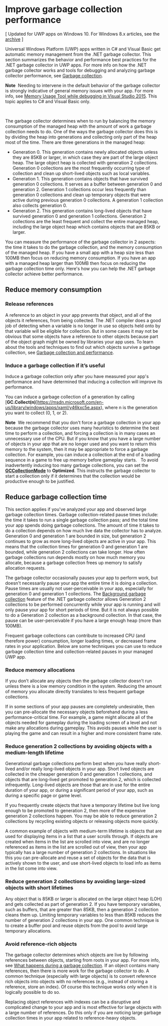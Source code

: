 # Improve garbage collection performance

\[ Updated for UWP apps on Windows 10. For Windows 8.x articles, see the [archive](http://go.microsoft.com/fwlink/p/?linkid=619132) \]

Universal Windows Platform (UWP) apps written in C\# and Visual Basic get automatic memory management from the .NET garbage collector. This section summarizes the behavior and performance best practices for the .NET garbage collector in UWP apps. For more info on how the .NET garbage collector works and tools for debugging and analyzing garbage collector performance, see [Garbage collection](https://msdn.microsoft.com/en-us/library/windows/apps/xaml/0xy59wtx.aspx).

**Note**  Needing to intervene in the default behavior of the garbage collector is strongly indicative of general memory issues with your app. For more info, see [Memory Usage Tool while debugging in Visual Studio 2015](http://blogs.msdn.com/b/visualstudioalm/archive/2014/11/13/memory-usage-tool-while-debugging-in-visual-studio-2015.aspx). This topic applies to C\# and Visual Basic only.

 

The garbage collector determines when to run by balancing the memory consumption of the managed heap with the amount of work a garbage collection needs to do. One of the ways the garbage collector does this is by dividing the heap into generations and collecting only part of the heap most of the time. There are three generations in the managed heap:

-   Generation 0. This generation contains newly allocated objects unless they are 85KB or larger, in which case they are part of the large object heap. The large object heap is collected with generation 2 collections. Generation 0 collections are the most frequently occurring type of collection and clean up short-lived objects such as local variables.
-   Generation 1. This generation contains objects that have survived generation 0 collections. It serves as a buffer between generation 0 and generation 2. Generation 1 collections occur less frequently than generation 0 collections and clean up temporary objects that were active during previous generation 0 collections. A generation 1 collection also collects generation 0.
-   Generation 2. This generation contains long-lived objects that have survived generation 0 and generation 1 collections. Generation 2 collections are the least frequent and collect the entire managed heap, including the large object heap which contains objects that are 85KB or larger.

You can measure the performance of the garbage collector in 2 aspects: the time it takes to do the garbage collection, and the memory consumption of the managed heap. If you have a small app with a heap size less than 100MB then focus on reducing memory consumption. If you have an app with a managed heap larger than 100MB then focus on reducing the garbage collection time only. Here's how you can help the .NET garbage collector achieve better performance.

## Reduce memory consumption

### Release references

A reference to an object in your app prevents that object, and all of the objects it references, from being collected. The .NET compiler does a good job of detecting when a variable is no longer in use so objects held onto by that variable will be eligible for collection. But in some cases it may not be obvious that some objects have a reference to other objects because part of the object graph might be owned by libraries your app uses. To learn about the tools and techniques to find out which objects survive a garbage collection, see [Garbage collection and performance](https://msdn.microsoft.com/en-us/library/windows/apps/xaml/ee851764.aspx).

### Induce a garbage collection if it’s useful

Induce a garbage collection only after you have measured your app's performance and have determined that inducing a collection will improve its performance.

You can induce a garbage collection of a generation by calling [**GC.Collect(n)**]https://msdn.microsoft.com/en-us/library/windows/apps/xaml/y46kxc5e.aspx), where n is the generation you want to collect (0, 1, or 2).

**Note**  We recommend that you don't force a garbage collection in your app because the garbage collector uses many heuristics to determine the best time to perform a collection, and forcing a collection is in many cases an unnecessary use of the CPU. But if you know that you have a large number of objects in your app that are no longer used and you want to return this memory to the system, then it may be appropriate to force a garbage collection. For example, you can induce a collection at the end of a loading sequence in a game to free up memory before gameplay starts.
 
To avoid inadvertently inducing too many garbage collections, you can set the [**GCCollectionMode**](https://msdn.microsoft.com/en-us/library/windows/apps/xaml/bb495757.aspx) to **Optimized**. This instructs the garbage collector to start a collection only if it determines that the collection would be productive enough to be justified.

## Reduce garbage collection time

This section applies if you've analyzed your app and observed large garbage collection times. Garbage collection-related pause times include: the time it takes to run a single garbage collection pass; and the total time your app spends doing garbage collections. The amount of time it takes to do a collection depends on how much live data the collector has to analyze. Generation 0 and generation 1 are bounded in size, but generation 2 continues to grow as more long-lived objects are active in your app. This means that the collection times for generation 0 and generation 1 are bounded, while generation 2 collections can take longer. How often garbage collections run depends mostly on how much memory you allocate, because a garbage collection frees up memory to satisfy allocation requests.

The garbage collector occasionally pauses your app to perform work, but doesn't necessarily pause your app the entire time it is doing a collection. Pause times are usually not user-perceivable in your app, especially for generation 0 and generation 1 collections. The [Background garbage collection](https://msdn.microsoft.com/en-us/library/windows/apps/xaml/ee787088.aspx#background-garbage-collection) feature of the .NET garbage collector allows Generation 2 collections to be performed concurrently while your app is running and will only pause your app for short periods of time. But it is not always possible to do a Generation 2 collection as a background collection. In that case, the pause can be user-perceivable if you have a large enough heap (more than 100MB).

Frequent garbage collections can contribute to increased CPU (and therefore power) consumption, longer loading times, or decreased frame rates in your application. Below are some techniques you can use to reduce garbage collection time and collection-related pauses in your managed UWP app.

### Reduce memory allocations

If you don’t allocate any objects then the garbage collector doesn’t run unless there is a low memory condition in the system. Reducing the amount of memory you allocate directly translates to less frequent garbage collections.

If in some sections of your app pauses are completely undesirable, then you can pre-allocate the necessary objects beforehand during a less performance-critical time. For example, a game might allocate all of the objects needed for gameplay during the loading screen of a level and not make any allocations during gameplay. This avoids pauses while the user is playing the game and can result in a higher and more consistent frame rate.

### Reduce generation 2 collections by avoiding objects with a medium-length lifetime

Generational garbage collections perform best when you have really short-lived and/or really long-lived objects in your app. Short lived objects are collected in the cheaper generation 0 and generation 1 collections, and objects that are long-lived get promoted to generation 2, which is collected infrequently. Long-lived objects are those that are in use for the entire duration of your app, or during a significant period of your app, such as during a specific page or game level.

If you frequently create objects that have a temporary lifetime but live long enough to be promoted to generation 2, then more of the expensive generation 2 collections happen. You may be able to reduce generation 2 collections by recycling existing objects or releasing objects more quickly.

A common example of objects with medium-term lifetime is objects that are used for displaying items in a list that a user scrolls through. If objects are created when items in the list are scrolled into view, and are no longer referenced as items in the list are scrolled out of view, then your app typically has a large number of generation 2 collections. In situations like this you can pre-allocate and reuse a set of objects for the data that is actively shown to the user, and use short-lived objects to load info as items in the list come into view.

### Reduce generation 2 collections by avoiding large-sized objects with short lifetimes

Any object that is 85KB or larger is allocated on the large object heap (LOH) and gets collected as part of generation 2. If you have temporary variables, such as buffers, that are greater than 85KB, then a generation 2 collection cleans them up. Limiting temporary variables to less than 85KB reduces the number of generation 2 collections in your app. One common technique is to create a buffer pool and reuse objects from the pool to avoid large temporary allocations.

### Avoid reference-rich objects

The garbage collector determines which objects are live by following references between objects, starting from roots in your app. For more info, see [What happens during a garbage collection](https://msdn.microsoft.com/en-us/library/windows/apps/xaml/ee787088.aspx#what-happens-during-a-garbage-collection). If an object contains many references, then there is more work for the garbage collector to do. A common technique (especially with large objects) is to convert reference rich objects into objects with no references (e.g., instead of storing a reference, store an index). Of course this technique works only when it is logically possible to do so.

Replacing object references with indexes can be a disruptive and complicated change to your app and is most effective for large objects with a large number of references. Do this only if you are noticing large garbage collection times in your app related to reference-heavy objects.

 

 



